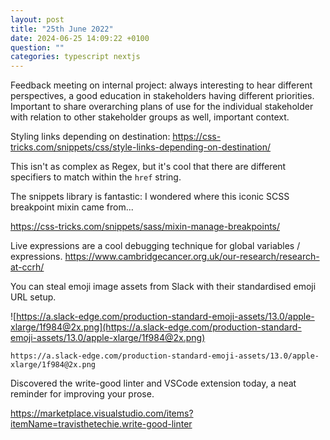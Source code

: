 ```yaml
---
layout: post
title: "25th June 2022"
date: 2024-06-25 14:09:22 +0100
question: ""
categories: typescript nextjs
---
```


Feedback meeting on internal project: always interesting to hear different perspectives, a good education in stakeholders having different priorities. Important to share overarching plans of use for the individual stakeholder with relation to other stakeholder groups as well, important context.

Styling links depending on destination: https://css-tricks.com/snippets/css/style-links-depending-on-destination/

This isn't as complex as Regex, but it's cool that there are different specifiers to match within the `href` string.

The snippets library is fantastic: I wondered where this iconic SCSS breakpoint mixin came from...

https://css-tricks.com/snippets/sass/mixin-manage-breakpoints/

Live expressions are a cool debugging technique for global variables / expressions. https://www.cambridgecancer.org.uk/our-research/research-at-ccrh/

You can steal emoji image assets from Slack with their standardised emoji URL setup.

![https://a.slack-edge.com/production-standard-emoji-assets/13.0/apple-xlarge/1f984@2x.png](https://a.slack-edge.com/production-standard-emoji-assets/13.0/apple-xlarge/1f984@2x.png)

`https://a.slack-edge.com/production-standard-emoji-assets/13.0/apple-xlarge/1f984@2x.png`

Discovered the write-good linter and VSCode extension today, a neat reminder for improving your prose.

https://marketplace.visualstudio.com/items?itemName=travisthetechie.write-good-linter
